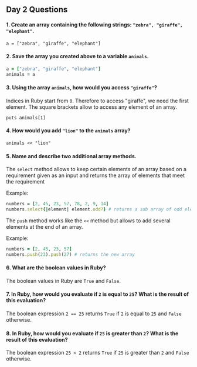## Day 2 Questions

#### 1. Create an array containing the following strings: `"zebra", "giraffe", "elephant"`.

`a = ["zebra", "giraffe", "elephant"]`

#### 2. Save the array you created above to a variable `animals`.

```Ruby
a = ["zebra", "giraffe", "elephant"]
animals = a
```

#### 3. Using the array `animals`, how would you access `"giraffe"`?

Indices in Ruby start from `0`. Therefore to access "giraffe", we need the first element. The square brackets allow to access any element of an array.

`puts animals[1]`

#### 4. How would you add `"lion"` to the `animals` array?

`animals << "lion"`

#### 5. Name and describe two additional array methods.

The `select` method allows to keep certain elements of an array based on a requirement given as an input and returns the array of elements that meet the requirement

Example:
```ruby
numbers = [2, 45, 23, 57, 78, 2, 9, 14]
numbers.select{|element| element.odd?} # returns a sub array of odd elements
```

The `push` method works like the `<<` method but allows to add several elements at the end of an array.

Example:
```ruby
numbers = [2, 45, 23, 57]
numbers.push(23).push(27) # returns the new array
```

#### 6. What are the boolean values in Ruby?

The boolean values in Ruby are `True` and `False`.

#### 7. In Ruby, how would you evaluate if `2` is equal to `25`? What is the result of this evaluation?

The boolean expression `2 == 25` returns `True` if `2` is equal to `25` and `False` otherwise.

#### 8. In Ruby, how would you evaluate if `25` is greater than `2`? What is the result of this evaluation?

The boolean expression `25 > 2` returns `True` if `25` is greater than `2` and `False` otherwise.
